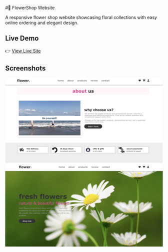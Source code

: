 #🌸 FlowerShop Website

A responsive flower shop website showcasing floral collections with easy online ordering and elegant design.
## Live Demo

👉 [View Live Site](https://wang1-ui.github.io/flowershop/)

## Screenshots

![Screenshot 2](Screenshot2.png)
![Screenshot 1](Screenshot1.png)

